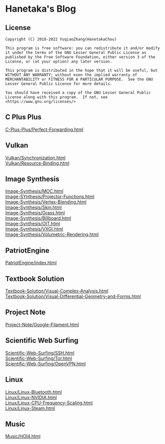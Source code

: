 # Hanetaka's Blog  

## License  
```  
Copyright (C) 2018-2022 YuqiaoZhang(HanetakaChou)

This program is free software: you can redistribute it and/or modify it under the terms of the GNU Lesser General Public License as published by the Free Software Foundation, either version 3 of the License, or (at your option) any later version.

This program is distributed in the hope that it will be useful, but WITHOUT ANY WARRANTY; without even the implied warranty of MERCHANTABILITY or FITNESS FOR A PARTICULAR PURPOSE.  See the GNU Lesser General Public License for more details.

You should have received a copy of the GNU Lesser General Public License along with this program.  If not, see <https://www.gnu.org/licenses/>
```  

## C Plus Plus
[C-Plus-Plus/Perfect-Forwarding.html](C-Plus-Plus/Perfect-Forwarding.html)  

## Vulkan
[Vulkan/Synchronization.html](Vulkan/Synchronization.html)  
[Vulkan/Resource-Binding.html](Vulkan/Resource-Binding.html)  

## Image Synthesis  
[Image-Synthesis/MOC.html](Image-Synthesis/MOC.html)  
[Image-SYnthesis/Projector-Functions.html](Image-Synthesis/Projector-Functions.html)  
[Image-Synthesis/Vertex-Blending.html](Image-Synthesis/Vertex-Blending.html)  
[Image-Synthesis/Skin.html](Image-Synthesis/Skin.html)  
[Image-Synthesis/Grass.html](Image-Synthesis/Grass.html)  
[Image-Synthesis/Billboard.html](Image-Synthesis/Billboard.html)  
[Image-Synthesis/OIT.html](Image-Synthesis/OIT.html)  
[Image-Synthesis/VXGI.html](Image-Synthesis/VXGI.html)  
[Image-Synthesis/Volumetric-Rendering.html](Image-Synthesis/Volumetric-Rendering.html)  

## PatriotEngine
[PatriotEngine/index.html](PatriotEngine/index.html)  

## Textbook Solution
[Textbook-Solution/Visual-Complex-Analysis.html](Textbook-Solution/Visual-Complex-Analysis.html)  
[Textbook-Solution/Visual-Differential-Geometry-and-Forms.html](Textbook-Solution/Visual-Differential-Geometry-and-Forms.html)  

## Project Note  
[Project-Note/Google-Filament.html](Project-Note/Google-Filament.html)  

## Scientific Web Surfing
[Scientific-Web-Surfing/SSH.html](Scientific-Web-Surfing/SSH.html)   
[Scientific-Web-Surfing/Tor.html](Scientific-Web-Surfing/Tor.html)   
[Scientific-Web-Surfing/OpenVPN.html](Scientific-Web-Surfing/OpenVPN.html)   

## Linux   
[Linux/Linux-Bluetooth.html](Linux/Linux-Bluetooth.html)  
[Linux/Linux-NVIDIA.html](Linux/Linux-NVIDIA.html)  
[Linux/Linux-CPU-Frequency-Scaling.html](Linux/Linux-CPU-Frequency-Scaling.html)  
[Linux/Linux-Steam.html](Linux/Linux-Steam.html)  

## Music  
[Music/HOI4.html](Music/HOI4.html)  


